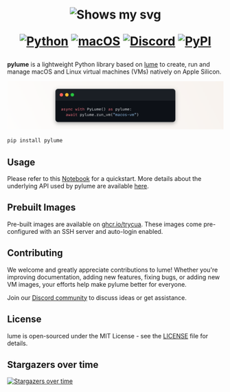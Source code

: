 <div align="center">
<h1>
  <div class="image-wrapper" style="display: inline-block;">
    <picture>
      <source media="(prefers-color-scheme: dark)" alt="logo" height="150" srcset="img/logo_white.png" style="display: block; margin: auto;">
      <source media="(prefers-color-scheme: light)" alt="logo" height="150" srcset="img/logo_black.png" style="display: block; margin: auto;">
      <img alt="Shows my svg">
    </picture>
  </div>

  [![Python](https://img.shields.io/badge/Python-333333?logo=python&logoColor=white&labelColor=333333)](#)
  [![macOS](https://img.shields.io/badge/macOS-000000?logo=apple&logoColor=F0F0F0)](#)
  [![Discord](https://img.shields.io/badge/Discord-%235865F2.svg?&logo=discord&logoColor=white)](https://discord.com/invite/mVnXXpdE85)
  [![PyPI](https://img.shields.io/pypi/v/pylume?color=333333)](https://pypi.org/project/pylume/)
</h1>
</div>


**pylume** is a lightweight Python library based on [lume](https://github.com/trycua/lume) to create, run and manage macOS and Linux virtual machines (VMs) natively on Apple Silicon.

<div align="center">
<img src="img/py.png" alt="lume-py">
</div>


```bash
pip install pylume
```

## Usage

Please refer to this [Notebook](./samples/nb.ipynb) for a quickstart. More details about the underlying API used by pylume are available [here](https://github.com/trycua/lume/docs/API-Reference.md).

## Prebuilt Images

Pre-built images are available on [ghcr.io/trycua](https://github.com/orgs/trycua/packages). 
These images come pre-configured with an SSH server and auto-login enabled.

## Contributing

We welcome and greatly appreciate contributions to lume! Whether you're improving documentation, adding new features, fixing bugs, or adding new VM images, your efforts help make pylume better for everyone.

Join our [Discord community](https://discord.com/invite/mVnXXpdE85) to discuss ideas or get assistance.

## License

lume is open-sourced under the MIT License - see the [LICENSE](LICENSE) file for details.

## Stargazers over time

[![Stargazers over time](https://starchart.cc/trycua/pylume.svg?variant=adaptive)](https://starchart.cc/trycua/pylume)
